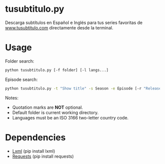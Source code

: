 tusubtitulo.py
=======

Descarga subtítulos en Español e Inglés para tus series favoritas de www.tusubtitulo.com directamente desde la terminal.

Usage
=====
Folder search:
```bash
python tusubtitulo.py [-f folder] [-l langs...]
```


Episode search:
```bash
python tusubtitulo.py -t "Show title" -s Season -e Episode [-r "Release"] [-l langs...]
```

Notes:
- Quotation marks are **NOT** optional.
- Default folder is current working directory.
- Languages must be an ISO 3166 two-letter country code.

Dependencies
============
- [Lxml](http://www.lxml.de) (pip install lxml)
- [Requests](http://docs.python-requests.org/en/master) (pip install requests)
